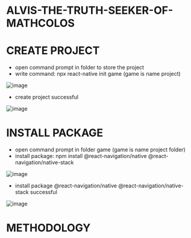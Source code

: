 # ALVIS-THE-TRUTH-SEEKER-OF-MATHCOLOS
# CREATE PROJECT
- open command prompt in folder to store the project
- write command: npx react-native init game (game is name project)

![image](https://user-images.githubusercontent.com/90230459/147661797-231072f2-7ac8-46e5-bf4f-d22bc624cfbf.png)

- create project successful

![image](https://user-images.githubusercontent.com/90230459/147662125-ecccd4fa-5ab0-432f-bf0a-a8ee7ac114fe.png)

# INSTALL PACKAGE
- open command prompt in folder game (game is name project folder)
- install package: npm install @react-navigation/native @react-navigation/native-stack

![image](https://user-images.githubusercontent.com/90230459/147664181-140e96f7-02c8-4bb1-8fc6-34ff4d071bbc.png)

- install package @react-navigation/native @react-navigation/native-stack successful

![image](https://user-images.githubusercontent.com/90230459/147664292-d0dc699e-c9db-430c-91c5-d6d613c6b28c.png)

# METHODOLOGY
